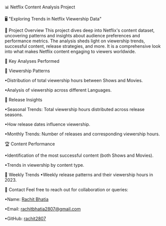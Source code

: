 📊 Netflix Content Analysis Project

🖥️ "Exploring Trends in Netflix Viewership Data"

🌟 Project Overview
This project dives deep into Netflix's content dataset, uncovering patterns and insights about audience preferences and performance metrics. The analysis sheds light on viewership trends, successful content, release strategies, and more. It is a comprehensive look into what makes Netflix content engaging to viewers worldwide.

🧪 Key Analyses Performed

🎥 Viewership Patterns

•Distribution of total viewership hours between Shows and Movies.

•Analysis of viewership across different Languages.

📆 Release Insights

•Seasonal Trends: Total viewership hours distributed across release seasons.

•How release dates influence viewership.

•Monthly Trends: Number of releases and corresponding viewership hours.

🏆 Content Performance

•Identification of the most successful content (both Shows and Movies).

•Trends in viewership by content type.

📅 Weekly Trends
•Weekly release patterns and their viewership hours in 2023.

📧 Contact
Feel free to reach out for collaboration or queries:

•Name: [Rachit Bhatia](https://www.linkedin.com/in/rachit-bhatia-7850b624a/)

•Email: rachitbhatia2807@gmail.com

•GitHub: [rachit2807](https://github.com/rachit2807)

